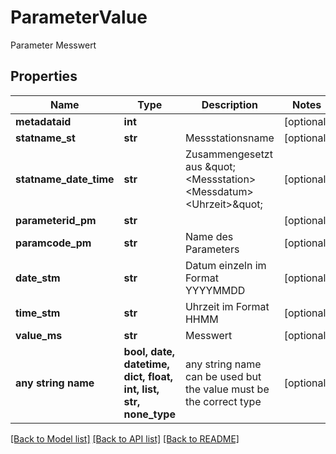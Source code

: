 # ParameterValue

Parameter Messwert

## Properties
Name | Type | Description | Notes
------------ | ------------- | ------------- | -------------
**metadataid** | **int** |  | [optional] 
**statname_st** | **str** | Messstationsname | [optional] 
**statname_date_time** | **str** | Zusammengesetzt aus \&quot;&lt;Messstation&gt; &lt;Messdatum&gt; &lt;Uhrzeit&gt;\&quot; | [optional] 
**parameterid_pm** | **str** |  | [optional] 
**paramcode_pm** | **str** | Name des Parameters | [optional] 
**date_stm** | **str** | Datum einzeln im Format YYYYMMDD | [optional] 
**time_stm** | **str** | Uhrzeit im Format HHMM | [optional] 
**value_ms** | **str** | Messwert | [optional] 
**any string name** | **bool, date, datetime, dict, float, int, list, str, none_type** | any string name can be used but the value must be the correct type | [optional]

[[Back to Model list]](../README.md#documentation-for-models) [[Back to API list]](../README.md#documentation-for-api-endpoints) [[Back to README]](../README.md)


